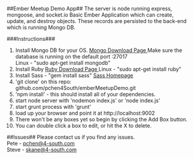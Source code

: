 ##Ember Meetup Demo App##
The server is node running express, mongoose, and socket.io
Basic Ember Application which can create, update, and destroy objects. These records are
persisted to the back-end which is running Mongo DB.
<br>

###Instructions###
1. Install Mongo DB for your OS. <a href = "http://www.mongodb.org/downloads"> Mongo Download Page </a> Make sure the database is running on the default port :27017
<br> Linux - "sudo apt-get install mongodb"
2. Install Ruby <a href = "http://www.ruby-lang.org/en/downloads/"> Ruby Download Page </a>  Linux - "sudo apt-get install ruby"
3. Install Sass - "gem install sass" <a href = "http://sass-lang.org">Sass Homepage </a>
4. 'git clone' on this repo: github.com/pchen4South/emberMeetupDemo.git
5. 'npm install' - this should install all of your dependencies.
6. start node server with 'nodemon index.js' or 'node index.js'
7. start grunt process with 'grunt'
8. load up your browser and point it at http://localhost:9002
9. There won't be any boxes yet so begin by clicking the Add Box button.
10. You can double click a box to edit, or hit the X to delete.

##Issues##
Please contact us if you find any issues.
<br>
Pete - pchen@4-south.com <br>
Steve - skane@4-south.com


